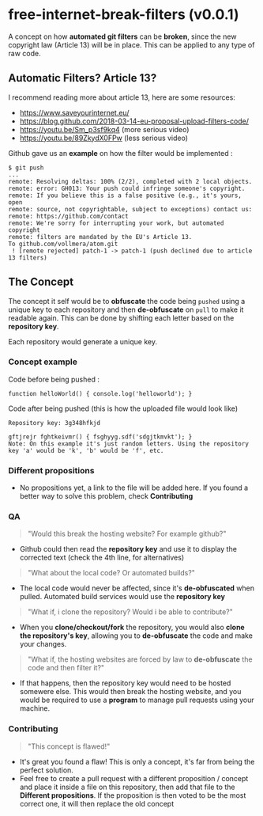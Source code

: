 # free-internet-break-filters (v0.0.1)
A concept on how **automated git filters** can be **broken**, since the new copyright law (Article 13) will be in place. This can be applied to any type of raw code.

## Automatic Filters? Article 13?
I recommend reading more about article 13, here are some resources:
- https://www.saveyourinternet.eu/
- https://blog.github.com/2018-03-14-eu-proposal-upload-filters-code/
- https://youtu.be/Sm_p3sf9kq4 (more serious video)
- https://youtu.be/89ZkydX0FPw (less serious video)

Github gave us an **example** on how the filter would be implemented :
```
$ git push 
...
remote: Resolving deltas: 100% (2/2), completed with 2 local objects.
remote: error: GH013: Your push could infringe someone's copyright.
remote: If you believe this is a false positive (e.g., it's yours, open
remote: source, not copyrightable, subject to exceptions) contact us:
remote: https://github.com/contact
remote: We're sorry for interrupting your work, but automated copyright
remote: filters are mandated by the EU's Article 13.
To github.com/vollmera/atom.git
 ! [remote rejected] patch-1 -> patch-1 (push declined due to article 13 filters)
 ```

## The Concept
The concept it self would be to **obfuscate** the code being ```pushed``` using a unique key to each repository and then **de-obfuscate** on ```pull``` to make it readable again. This can be done by shifting each letter based on the **repository key**.

Each repository would generate a unique key.

### Concept example
Code before being pushed :
```
function helloWorld() { console.log('helloworld'); }
```

Code after being pushed (this is how the uploaded file would look like)
```
Repository key: 3g348hfkjd

gftjrejr fghtkeivmr() { fsghyyg.sdf('sdgjtkmvkt'); }
Note: On this example it's just random letters. Using the repository key 'a' would be 'k', 'b' would be 'f', etc.
```

### Different propositions
- No propositions yet, a link to the file will be added here. If you found a better way to solve this problem, check **Contributing**

### QA
> "Would this break the hosting website? For example github?"
- Github could then read the **repository key** and use it to display the corrected text (check the 4th line, for alternatives)

> "What about the local code? Or automated builds?"
- The local code would never be affected, since it's **de-obfuscated** when pulled. Automated build services would use the **repository key**

> "What if, i clone the repository? Would i be able to contribute?"
- When you **clone/checkout/fork** the repository, you would also **clone the repository's key**, allowing you to **de-obfuscate** the code and make your changes.

> "What if, the hosting websites are forced by law to **de-obfuscate** the code and then filter it?"
- If that happens, then the repository key would need to be hosted somewere else. This would then break the hosting website, and you would be required to use a **program** to manage pull requests using your machine.

### Contributing
> "This concept is flawed!"
- It's great you found a flaw! This is only a concept, it's far from being the perfect solution.
- Feel free to create a pull request with a different proposition / concept and place it inside a file on this repository, then add that file to the **Different propositions**. If the proposition is then voted to be the most correct one, it will then replace the old concept
